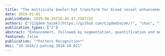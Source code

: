 ```yaml
---
title: "The multiscale bowler-hat transform for blood vessel enhancement in retinal images"
date: 2019-01-01
publishDate: 2019-06-25T16:44:47.758723Z
authors: ["[Çiğdem Sazak](https://github.com/CigdemSazak/)", "chas", "[Boguslaw Obara](https://community.dur.ac.uk/boguslaw.obara/)"]
publication_types: ["2"]
abstract: "Enhancement, followed by segmentation, quantification and modelling of blood vessels in retinal images plays an essential role in computer-aided retinopathy diagnosis. In this paper, we introduce the bowler-hat transform method a new approach based on mathematical morphology for vessel enhancement. The proposed method combines different structuring elements to detect innate features of vessel-like structures. We evaluate the proposed method qualitatively and quantitatively and compare it with the state-of-the-art methods using both synthetic and real datasets. Our results establish that the proposed method achieves high-quality vessel-like structure enhancement in both synthetic examples and clinically relevant retinal images. The bowler-hat transform is shown to be able to detect fine vessels while still remaining robust at junctions."
featured: false
publication: "*Pattern Recognition*"
doi: "10.1016/j.patcog.2018.10.011"
---
```

